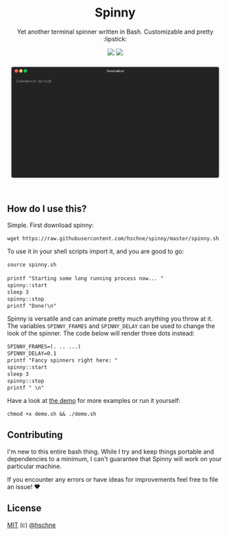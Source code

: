 <h1 align="center">Spinny</h1> 
<p align="center">Yet another terminal spinner written in Bash. Customizable and pretty :lipstick:</p>

<p align="center">
<a href="https://forthebadge.com"><img src="https://forthebadge.com/images/badges/contains-cat-gifs.svg"></a>
<a href="https://forthebadge.com"><img src="https://forthebadge.com/images/badges/made-with-crayons.svg"></a>
</p>

<div align="center"><img src="demo.gif"/></div>

<br>

## How do I use this?

Simple. First download spinny:

```
wget https://raw.githubusercontent.com/hschne/spinny/master/spinny.sh
```

To use it in your shell scripts import it, and you are good to go: 

```
source spinny.sh

printf "Starting some long running process now... "
spinny::start
sleep 3
spinny::stop
printf "Done!\n"
```

Spinny is versatile and can animate pretty much anything you throw at it. The variables `SPINNY_FRAMES` and `SPINNY_DELAY` can be used to change the look of the spinner. The code below will render three dots instead: 

```
SPINNY_FRAMES=(. .. ...)
SPINNY_DELAY=0.1
printf "Fancy spinners right here: "
spinny::start
sleep 3
spinny::stop
printf " \n"
```

Have a look at [the demo](demo.sh) for more examples or run it yourself: 

```
chmod +x demo.sh && ./demo.sh
```

## Contributing

I'm new to this entire bash thing. While I try and keep things portable and dependencies to a minimum, I can't guarantee that Spinny will work on your particular machine.

If you encounter any errors or have ideas for improvements feel free to file an issue! :heart:

## License

[MIT](LICENSE) (c) [@hschne](https://github.com/hschne)
